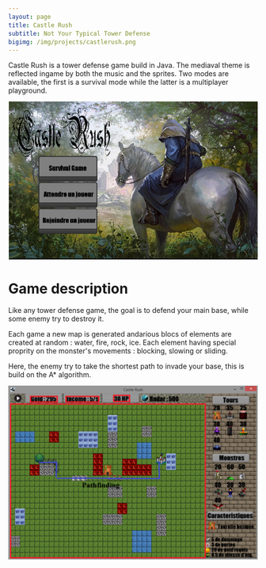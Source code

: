 ```yaml
---
layout: page
title: Castle Rush
subtitle: Not Your Typical Tower Defense
bigimg: /img/projects/castlerush.png
---
```


Castle Rush is a tower defense game build in Java.
The mediaval theme is reflected ingame by both the music and the sprites.
Two modes are available, the first is a survival mode while the latter is a multiplayer playground.

![alt text](/img/projects/castlerush/menu.png "Logo Title Text 1")

# Game description

Like any tower defense game, the goal is to defend your main base, while some enemy try to destroy it.

Each game a new map is generated andarious blocs of elements are created at random : water, fire, rock, ice. Each element having special proprity on the monster's movements : blocking, slowing or sliding.

Here, the enemy try to take the shortest path to invade your base, this is build on the A* algorithm.


![alt text](/img/projects/castlerush/1.png "Logo Title Text 1")

